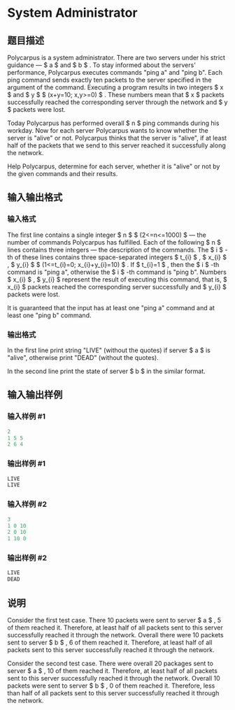 # System Administrator

## 题目描述

Polycarpus is a system administrator. There are two servers under his strict guidance — $ a $ and $ b $ . To stay informed about the servers' performance, Polycarpus executes commands "ping a" and "ping b". Each ping command sends exactly ten packets to the server specified in the argument of the command. Executing a program results in two integers $ x $ and $ y $ $ (x+y=10; x,y>=0) $ . These numbers mean that $ x $ packets successfully reached the corresponding server through the network and $ y $ packets were lost.

Today Polycarpus has performed overall $ n $ ping commands during his workday. Now for each server Polycarpus wants to know whether the server is "alive" or not. Polycarpus thinks that the server is "alive", if at least half of the packets that we send to this server reached it successfully along the network.

Help Polycarpus, determine for each server, whether it is "alive" or not by the given commands and their results.

## 输入输出格式

### 输入格式

The first line contains a single integer $ n $ $ (2<=n<=1000) $ — the number of commands Polycarpus has fulfilled. Each of the following $ n $ lines contains three integers — the description of the commands. The $ i $ -th of these lines contains three space-separated integers $ t_{i} $ , $ x_{i} $ , $ y_{i} $ $ (1<=t_{i}=0; x_{i}+y_{i}=10) $ . If $ t_{i}=1 $ , then the $ i $ -th command is "ping a", otherwise the $ i $ -th command is "ping b". Numbers $ x_{i} $ , $ y_{i} $ represent the result of executing this command, that is, $ x_{i} $ packets reached the corresponding server successfully and $ y_{i} $ packets were lost.

It is guaranteed that the input has at least one "ping a" command and at least one "ping b" command.

### 输出格式

In the first line print string "LIVE" (without the quotes) if server $ a $ is "alive", otherwise print "DEAD" (without the quotes).

In the second line print the state of server $ b $ in the similar format.

## 输入输出样例

### 输入样例 #1

```cpp
2
1 5 5
2 6 4

```
### 输出样例 #1

```cpp
LIVE
LIVE

```
### 输入样例 #2

```cpp
3
1 0 10
2 0 10
1 10 0

```
### 输出样例 #2

```cpp
LIVE
DEAD

```
## 说明

Consider the first test case. There 10 packets were sent to server $ a $ , 5 of them reached it. Therefore, at least half of all packets sent to this server successfully reached it through the network. Overall there were 10 packets sent to server $ b $ , 6 of them reached it. Therefore, at least half of all packets sent to this server successfully reached it through the network.

Consider the second test case. There were overall 20 packages sent to server $ a $ , 10 of them reached it. Therefore, at least half of all packets sent to this server successfully reached it through the network. Overall 10 packets were sent to server $ b $ , 0 of them reached it. Therefore, less than half of all packets sent to this server successfully reached it through the network.

